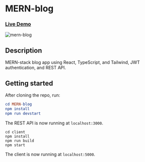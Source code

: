 # MERN-blog

### [Live Demo](https://my-mern-blog1.herokuapp.com/)

![mern-blog](https://user-images.githubusercontent.com/46205282/171974391-856c6449-b28e-40b7-8056-d3ac2549e3cc.gif)

## Description
MERN-stack blog app using React, TypeScript, and Tailwind, JWT authentication, and REST API.

## Getting started

After cloning the repo, run:

```elm
cd MERN-blog
npm install
npm run devstart
```

The REST API is now running at `localhost:3000`.

```
cd client
npm install
npm run build
npm start
```

The client is now running at `localhost:5000`.
